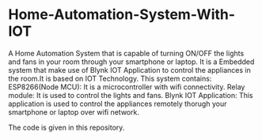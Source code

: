 # Home-Automation-System-With-IOT
A Home Automation System that is capable of turning ON/OFF the lights and fans in your room through your smartphone or laptop. 
It is a Embedded system that make use of Blynk IOT Application to control the appliances in the room.It is based on IOT Technology.
This system contains:
ESP8266(Node MCU): It is a microcontroller with wifi connectivity.
Relay module: It is used to control the lights and fans.
Blynk IOT Application: This application is used to control the appliances remotely thorugh your smartphone or laptop over wifi network.

The code is given in this repository.
